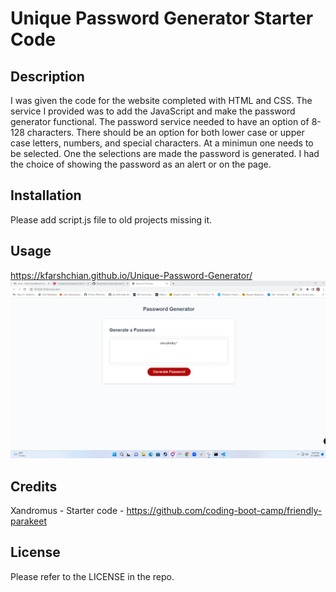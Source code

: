 # Unique Password Generator Starter Code


## Description
I was given the code for the website completed with HTML and CSS. The service I provided was to add the JavaScript and make the password generator functional. The password service needed to have an option of 8-128 characters. There should be an option for both lower case or upper case letters, numbers, and special characters. At a minimun one needs to be selected. One the selections are made the password is generated. I had the choice of showing the password as an alert or on the page. 

## Installation

Please add script.js file to old projects missing it. 

## Usage
https://kfarshchian.github.io/Unique-Password-Generator/
![alttext](assets/images/site.png)


## Credits

Xandromus - Starter code - https://github.com/coding-boot-camp/friendly-parakeet

## License

Please refer to the LICENSE in the repo.
